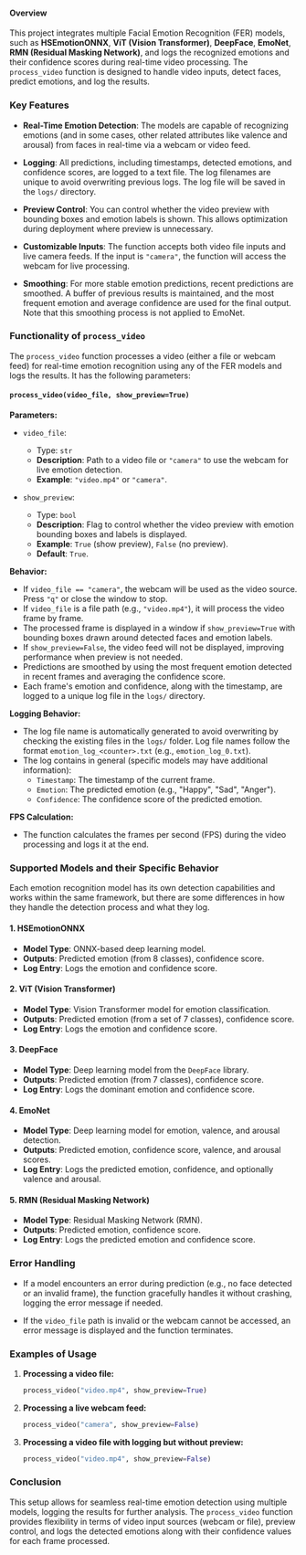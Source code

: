 #### **Overview**

This project integrates multiple Facial Emotion Recognition (FER) models, such as **HSEmotionONNX**, **ViT (Vision Transformer)**, **DeepFace**, **EmoNet**, **RMN (Residual Masking Network)**, and logs the recognized emotions and their confidence scores during real-time video processing. The `process_video` function is designed to handle video inputs, detect faces, predict emotions, and log the results.

### **Key Features**

- **Real-Time Emotion Detection**: The models are capable of recognizing emotions (and in some cases, other related attributes like valence and arousal) from faces in real-time via a webcam or video feed.
  
- **Logging**: All predictions, including timestamps, detected emotions, and confidence scores, are logged to a text file. The log filenames are unique to avoid overwriting previous logs. The log file will be saved in the `logs/` directory.

- **Preview Control**: You can control whether the video preview with bounding boxes and emotion labels is shown. This allows optimization during deployment where preview is unnecessary.

- **Customizable Inputs**: The function accepts both video file inputs and live camera feeds. If the input is `"camera"`, the function will access the webcam for live processing.

- **Smoothing**: For more stable emotion predictions, recent predictions are smoothed. A buffer of previous results is maintained, and the most frequent emotion and average confidence are used for the final output. Note that this smoothing process is not applied to EmoNet.

### **Functionality of `process_video`**

The `process_video` function processes a video (either a file or webcam feed) for real-time emotion recognition using any of the FER models and logs the results. It has the following parameters:

#### **`process_video(video_file, show_preview=True)`**

**Parameters:**

- `video_file`: 
  - Type: `str`
  - **Description**: Path to a video file or `"camera"` to use the webcam for live emotion detection.
  - **Example**: `"video.mp4"` or `"camera"`.

- `show_preview`: 
  - Type: `bool`
  - **Description**: Flag to control whether the video preview with emotion bounding boxes and labels is displayed.
  - **Example**: `True` (show preview), `False` (no preview).
  - **Default**: `True`.

**Behavior:**
- If `video_file == "camera"`, the webcam will be used as the video source. Press `"q"` or close the window to stop.
- If `video_file` is a file path (e.g., `"video.mp4"`), it will process the video frame by frame.
- The processed frame is displayed in a window if `show_preview=True` with bounding boxes drawn around detected faces and emotion labels.
- If `show_preview=False`, the video feed will not be displayed, improving performance when preview is not needed.
- Predictions are smoothed by using the most frequent emotion detected in recent frames and averaging the confidence score.
- Each frame's emotion and confidence, along with the timestamp, are logged to a unique log file in the `logs/` directory.

**Logging Behavior:**
- The log file name is automatically generated to avoid overwriting by checking the existing files in the `logs/` folder. Log file names follow the format `emotion_log_<counter>.txt` (e.g., `emotion_log_0.txt`).
- The log contains in general (specific models may have additional information):
  - `Timestamp`: The timestamp of the current frame.
  - `Emotion`: The predicted emotion (e.g., "Happy", "Sad", "Anger").
  - `Confidence`: The confidence score of the predicted emotion.

**FPS Calculation:**
- The function calculates the frames per second (FPS) during the video processing and logs it at the end.

### **Supported Models and their Specific Behavior**

Each emotion recognition model has its own detection capabilities and works within the same framework, but there are some differences in how they handle the detection process and what they log.

#### **1. HSEmotionONNX**
- **Model Type**: ONNX-based deep learning model.
- **Outputs**: Predicted emotion (from 8 classes), confidence score.
- **Log Entry**: Logs the emotion and confidence score.

#### **2. ViT (Vision Transformer)**
- **Model Type**: Vision Transformer model for emotion classification.
- **Outputs**: Predicted emotion (from a set of 7 classes), confidence score.
- **Log Entry**: Logs the emotion and confidence score.

#### **3. DeepFace**
- **Model Type**: Deep learning model from the `DeepFace` library.
- **Outputs**: Predicted emotion (from 7 classes), confidence score.
- **Log Entry**: Logs the dominant emotion and confidence score.

#### **4. EmoNet**
- **Model Type**: Deep learning model for emotion, valence, and arousal detection.
- **Outputs**: Predicted emotion, confidence score, valence, and arousal scores.
- **Log Entry**: Logs the predicted emotion, confidence, and optionally valence and arousal.

#### **5. RMN (Residual Masking Network)**
- **Model Type**: Residual Masking Network (RMN).
- **Outputs**: Predicted emotion, confidence score.
- **Log Entry**: Logs the predicted emotion and confidence score.


### **Error Handling**

- If a model encounters an error during prediction (e.g., no face detected or an invalid frame), the function gracefully handles it without crashing, logging the error message if needed.
  
- If the `video_file` path is invalid or the webcam cannot be accessed, an error message is displayed and the function terminates.


### **Examples of Usage**

1. **Processing a video file:**
   ```python
   process_video("video.mp4", show_preview=True)
   ```

2. **Processing a live webcam feed:**
   ```python
   process_video("camera", show_preview=False)
   ```

3. **Processing a video file with logging but without preview:**
   ```python
   process_video("video.mp4", show_preview=False)
   ```


### **Conclusion**

This setup allows for seamless real-time emotion detection using multiple models, logging the results for further analysis. The `process_video` function provides flexibility in terms of video input sources (webcam or file), preview control, and logs the detected emotions along with their confidence values for each frame processed.